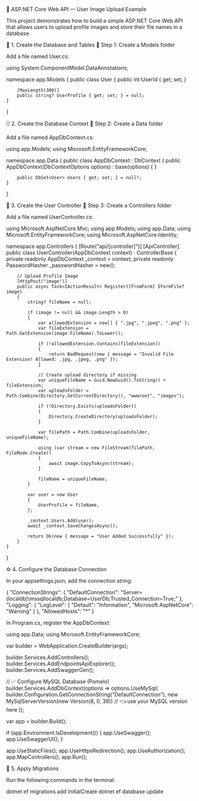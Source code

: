📘 ASP.NET Core Web API — User Image Upload Example

This project demonstrates how to build a simple ASP.NET Core Web API that allows users to upload profile images and store their file names in a database.

🧱 1. Create the Database and Tables
📂 Step 1: Create a Models folder

Add a file named User.cs:

using System.ComponentModel.DataAnnotations;

namespace app.Models
{
    public class User
    {
        public int UserId { get; set; }

        [MaxLength(300)]
        public string? UserProfile { get; set; } = null;
    }
}

🗄️ 2. Create the Database Context
📂 Step 2: Create a Data folder

Add a file named AppDbContext.cs:

using app.Models;
using Microsoft.EntityFrameworkCore;

namespace app.Data
{
    public class AppDbContext : DbContext
    {
        public AppDbContext(DbContextOptions<AppDbContext> options) : base(options)
        {
        }

        public DbSet<User> Users { get; set; } = null!;
    }
}

🧩 3. Create the User Controller
📂 Step 3: Create a Controllers folder

Add a file named UserController.cs:

using Microsoft.AspNetCore.Mvc;
using app.Models;
using app.Data;
using Microsoft.EntityFrameworkCore;
using Microsoft.AspNetCore.Identity;

namespace app.Controllers
{
    [Route("api/[controller]")]
    [ApiController]
    public class UserController(AppDbContext context) : ControllerBase
    {
        private readonly AppDbContext _context = context;
        private readonly PasswordHasher<User> _passwordHasher = new();

        // Upload Profile Image
        [HttpPost("image")]
        public async Task<IActionResult> Register([FromForm] IFormFile? image)
        {
            string? fileName = null;

            if (image != null && image.Length > 0)
            {
                var allowedExtension = new[] { ".jpg", ".jpeg", ".png" };
                var fileExtension = Path.GetExtension(image.FileName).ToLower();

                if (!allowedExtension.Contains(fileExtension))
                {
                    return BadRequest(new { message = "Invalid File Extension! Allowed: .jpg, .jpeg, .png" });
                }

                // Create upload directory if missing
                var uniqueFileName = Guid.NewGuid().ToString() + fileExtension;
                var uploadsFolder = Path.Combine(Directory.GetCurrentDirectory(), "wwwroot", "images");

                if (!Directory.Exists(uploadsFolder))
                {
                    Directory.CreateDirectory(uploadsFolder);
                }

                var filePath = Path.Combine(uploadsFolder, uniqueFileName);

                using (var stream = new FileStream(filePath, FileMode.Create))
                {
                    await image.CopyToAsync(stream);
                }

                fileName = uniqueFileName;
            }

            var user = new User
            {
                UserProfile = fileName,
            };

            _context.Users.Add(user);
            await _context.SaveChangesAsync();

            return Ok(new { message = "User Added Successfully" });
        }
    }
}

⚙️ 4. Configure the Database Connection

In your appsettings.json, add the connection string:

{
  "ConnectionStrings": {
    "DefaultConnection": "Server=(localdb)\\mssqllocaldb;Database=UserDb;Trusted_Connection=True;"
  },
  "Logging": {
    "LogLevel": {
      "Default": "Information",
      "Microsoft.AspNetCore": "Warning"
    }
  },
  "AllowedHosts": "*"
}


In Program.cs, register the AppDbContext:

using app.Data;
using Microsoft.EntityFrameworkCore;

var builder = WebApplication.CreateBuilder(args);

builder.Services.AddControllers();
builder.Services.AddEndpointsApiExplorer();
builder.Services.AddSwaggerGen();

// ✅ Configure MySQL Database (Pomelo)
builder.Services.AddDbContext<AppDbContext>(options =>
    options.UseMySql(
        builder.Configuration.GetConnectionString("DefaultConnection"),
        new MySqlServerVersion(new Version(8, 0, 39)) // 👈 use your MySQL version here
    ));

var app = builder.Build();

if (app.Environment.IsDevelopment())
{
    app.UseSwagger();
    app.UseSwaggerUI();
}

app.UseStaticFiles();
app.UseHttpsRedirection();
app.UseAuthorization();
app.MapControllers();
app.Run();



🧱 5. Apply Migrations

Run the following commands in the terminal:

dotnet ef migrations add InitialCreate
dotnet ef database update

